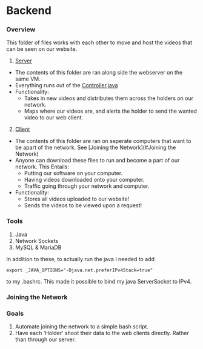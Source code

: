 # Backend

### Overview
This folder of files works with each other to move and host the videos that can be seen on our website.

1. [Server](./src/Server)
  * The contents of this folder are ran along side the webserver on the same VM. 
  * Everything runs out of the [Controller.java](./src/Server/Controller.java)
  * Functionality: 
    * Takes in new videos and distributes them across the holders on our network.
    * Maps where our videos are, and alerts the holder to send the wanted video to our web client.
2. [Client](./src/Client)
  * The contents of this folder are ran on seperate computers that want to be apart of the network. See [Joining the Network](#Joining the Network)
  * Anyone can download these files to run and become a part of our network. This Entails:
    * Putting our software on your computer.
    * Having videos downloaded onto your computer.
    * Traffic going through your network and computer.
  * Functionality:
    * Stores all videos uploaded to our website!
    * Sends the videos to be viewed upon a request!  

### Tools
1. Java
2. Network Sockets
3. MySQL & MariaDB

In addition to these, to actually run the java I needed to add
```
export _JAVA_OPTIONS="-Djava.net.preferIPv4Stack=true"
```
to my .bashrc. This made it possible to bind my java ServerSocket to IPv4.
### Joining the Network



### Goals

1. Automate joining the network to a simple bash script.
2. Have each 'Holder' shoot their data to the web clients directly. Rather than through our server.


